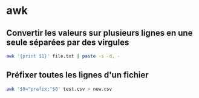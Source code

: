 awk
===

Convertir les valeurs sur plusieurs lignes en une seule séparées par des virgules
---------------------------------------------------------------------------------

```bash
awk '{print $1}' file.txt | paste -s -d, -
```

Préfixer toutes les lignes d'un fichier
---------------------------------------

```bash
awk '$0="prefix;"$0' test.csv > new.csv
```
